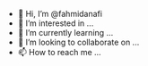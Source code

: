 - 👋 Hi, I’m @fahmidanafi
- 👀 I’m interested in ...
- 🌱 I’m currently learning ...
- 💞️ I’m looking to collaborate on ...
- 📫 How to reach me ...

<!---
fahmidanafi/fahmidanafi is a ✨ special ✨ repository because its `README.md` (this file) appears on your GitHub profile.
You can click the Preview link to take a look at your changes.
--->
